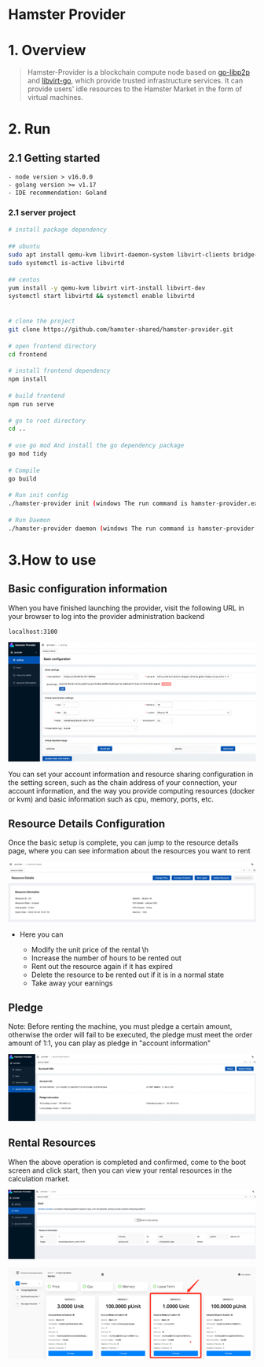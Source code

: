 # Hamster Provider

# 1. Overview

> Hamster-Provider is a blockchain compute node based on [go-libp2p](https://github.com/libp2p/go-libp2p.git) and [libvirt-go](https://github.com/libvirt/libvirt-go), which provide trusted infrastructure services. It can provide users' idle resources to the Hamster Market in the form of virtual machines.

# 2. Run

## 2.1 Getting started

```
- node version > v16.0.0
- golang version >= v1.17
- IDE recommendation: Goland
```

### 2.1 server project

```bash
# install package dependency

## ubuntu
sudo apt install qemu-kvm libvirt-daemon-system libvirt-clients bridge-utils virtinst virt-manager libvirt-devel
sudo systemctl is-active libvirtd

## centos
yum install -y qemu-kvm libvirt virt-install libvirt-dev
systemctl start libvirtd && systemctl enable libvirtd


# clone the project
git clone https://github.com/hamster-shared/hamster-provider.git

# open frontend directory
cd frontend

# install frontend dependency
npm install

# build frontend 
npm run serve

# go to root directory
cd ..

# use go mod And install the go dependency package
go mod tidy

# Compile 
go build

# Run init config
./hamster-provider init (windows The run command is hamster-provider.exe)

# Run Daemon 
./hamster-provider daemon (windows The run command is hamster-provider.exe)
```



# 3.How to use

## Basic configuration information

When you have finished launching the provider, visit the following URL in your browser to log into the provider administration backend

```
localhost:3100
```

![image-20220222164333091](./doc/20220222164334.png)

You can set your account information and resource sharing configuration in the setting screen, such as the chain address of your connection, your account information, and the way you provide computing resources (docker or kvm) and basic information such as cpu, memory, ports, etc.



## Resource Details Configuration

Once the basic setup is complete, you can jump to the resource details page, where you can see information about the resources you want to rent

![image-20220222170522480](./doc/20220222170522.png)

- Here you can

  - Modify the unit price of the rental \h
  - Increase the number of hours to be rented out
  - Rent out the resource again if it has expired
  - Delete the resource to be rented out if it is in a normal state
  - Take away your earnings



## Pledge

Note: Before renting the machine, you must pledge a certain amount, otherwise the order will fail to be executed, the pledge must meet the order amount of 1:1, you can play as pledge in "account information"

![image-20220222170800871](./doc/20220329133947.png)





## Rental Resources

When the above operation is completed and confirmed, come to the boot screen and click start, then you can view your rental resources in the calculation market.

![image-20220222170932100](./doc/20220222170932.png)

![image-20220222171108426](./doc/20220222171108.png)

